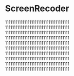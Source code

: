 # ScreenRecoder
1111111111111111111111111111111111111  
1111111111111111111111111111111111111  
1111111111111111111111111111111111111  
1111111111111111111111111111111111111  
1111111111111111111111111111111111111  
1111111111111111111111111111111111111  
1111111111111111111111111111111111111  
1111111111111111111111111111111111111  
1111111111111111111111111111111111111  
1111111111111111111111111111111111111

